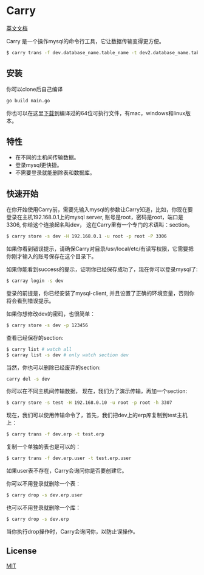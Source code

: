 # Carry
[英文文档](https://github.com/joyant/carry/blob/master/Readme.md)

Carry 是一个操作mysql的命令行工具，它让数据传输变得更方便。

```bash
$ carry trans -f dev.database_name.table_name -t dev2.database_name.table_name
```

## 安装
你可以clone后自己编译
```bash
go build main.go
```
你也可以在这里[下载](https://github.com/joyant/carry/releases)到编译过的64位可执行文件，有mac，windows和linux版本。


## 特性
* 在不同的主机间传输数据。
* 登录mysql更快捷。
* 不需要登录就能删除表和数据库。

## 快速开始

在你开始使用Carry前，需要先输入mysql的参数让Carry知道，比如，你现在要登录在主机192.168.0.1上的mysql server, 账号是root，密码是root，端口是3306, 你给这个连接起名叫dev， 这在Carry里有一个专门的术语叫：section。
```bash
$ carry store -s dev -H 192.168.0.1 -u root -p root -P 3306
```
如果你看到错误提示，请确保Carry对目录/usr/local/etc/有读写权限，它需要把你刚才输入的账号保存在这个目录下。

如果你能看到success的提示，证明你已经保存成功了，现在你可以登录mysql了:

```bash
$ carray login -s dev
```
登录的前提是，你已经安装了mysql-client, 并且设置了正确的环境变量，否则你将会看到错误提示。

如果你想修改dev的密码，也很简单：
```bash
$ carry store -s dev -p 123456
```

查看已经保存的section:
```bash
$ carry list # watch all
$ carray list -s dev # only watch section dev
```

当然，你也可以删除已经废弃的section:

```bash
carry del -s dev
```
你可以在不同主机间传输数据， 现在，我们为了演示传输，再加一个section:
```bash
$ carry store -s test -H 192.168.0.10 -u root -p root -h 3307
```
现在，我们可以使用传输命令了，首先，我们把dev上的erp库复制到test主机上：
```bash
$ carry trans -f dev.erp -t test.erp
```
复制一个单独的表也是可以的：
```bash
$ carry trans -f dev.erp.user -t test.erp.user
```
如果user表不存在，Carry会询问你是否要创建它。

你可以不用登录就删除一个表：
```bash
$ carry drop -s dev.erp.user
```
也可以不用登录就删除一个库：
```bash
$ carry drop -s dev.erp
```
当你执行drop操作时，Carry会询问你，以防止误操作。

## License
[MIT](LICENSE)
